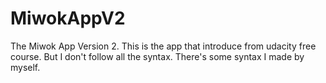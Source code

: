 # MiwokAppV2
The Miwok App Version 2. This is the app that introduce from udacity free course. But I don't follow all the syntax. There's some syntax I made by myself.
